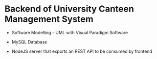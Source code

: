 # Backend of University Canteen Management System

- Software Modelling - UML with Visual Paradigm Software

- MySQL Database

- NodeJS server that exports an REST API to be consumed by frontend